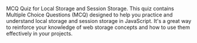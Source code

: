 
MCQ Quiz for Local Storage and Session Storage.
This quiz contains Multiple Choice Questions (MCQ) designed to help you practice and understand local storage and session storage in JavaScript. It's a great way to reinforce your knowledge of web storage concepts and how to use them effectively in your projects.
